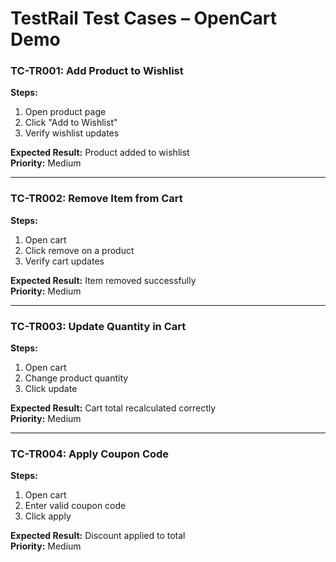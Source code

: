 # TestRail Test Cases – OpenCart Demo

### TC-TR001: Add Product to Wishlist
**Steps:**  
1. Open product page  
2. Click "Add to Wishlist"  
3. Verify wishlist updates  

**Expected Result:** Product added to wishlist  
**Priority:** Medium  

---

### TC-TR002: Remove Item from Cart
**Steps:**  
1. Open cart  
2. Click remove on a product  
3. Verify cart updates  

**Expected Result:** Item removed successfully  
**Priority:** Medium  

---

### TC-TR003: Update Quantity in Cart
**Steps:**  
1. Open cart  
2. Change product quantity  
3. Click update  

**Expected Result:** Cart total recalculated correctly  
**Priority:** Medium  

---

### TC-TR004: Apply Coupon Code
**Steps:**  
1. Open cart  
2. Enter valid coupon code  
3. Click apply  

**Expected Result:** Discount applied to total  
**Priority:** Medium  
